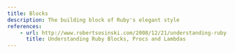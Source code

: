 ```yaml
---
title: Blocks
description: The building block of Ruby's elegant style
references: 
    - url: http://www.robertsosinski.com/2008/12/21/understanding-ruby-blocks-procs-and-lambdas/
      title: Understanding Ruby Blocks, Procs and Lambdas
---
```




